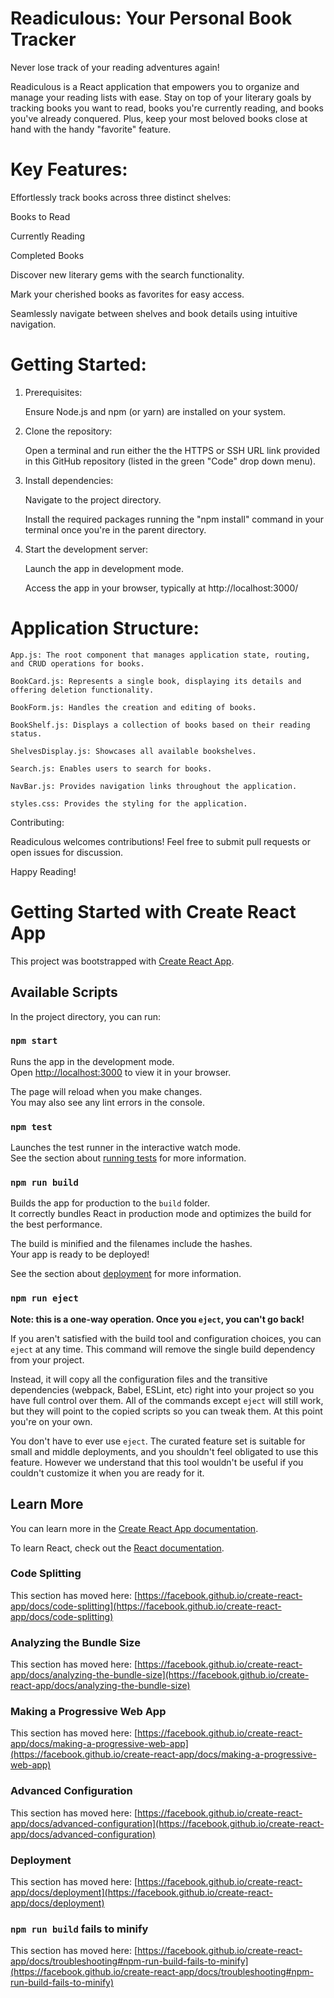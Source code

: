 # Readiculous: Your Personal Book Tracker

Never lose track of your reading adventures again!

Readiculous is a React application that empowers you to organize and manage your reading lists with ease. Stay on top of your literary goals by tracking books you want to read, books you're currently reading, and books you've already conquered. Plus, keep your most beloved books close at hand with the handy "favorite" feature.

# Key Features:

Effortlessly track books across three distinct shelves:

Books to Read

Currently Reading

Completed Books

Discover new literary gems with the search functionality.

Mark your cherished books as favorites for easy access.

Seamlessly navigate between shelves and book details using intuitive navigation.

# Getting Started:

1. Prerequisites:

    Ensure Node.js and npm (or yarn) are installed on your system.



2. Clone the repository:

   Open a terminal and run either the the HTTPS or SSH URL link provided in this GitHub repository (listed in the green "Code" drop down menu).  



3. Install dependencies:

    Navigate to the project directory. 
  
    Install the required packages running the "npm install" command in your terminal once you're in the parent directory. 



4. Start the development server:

    Launch the app in development mode. 

    Access the app in your browser, typically at http://localhost:3000/



# Application Structure:

    App.js: The root component that manages application state, routing, and CRUD operations for books.

    BookCard.js: Represents a single book, displaying its details and offering deletion functionality.
  
    BookForm.js: Handles the creation and editing of books.
  
    BookShelf.js: Displays a collection of books based on their reading status.
  
    ShelvesDisplay.js: Showcases all available bookshelves.
  
    Search.js: Enables users to search for books.
  
    NavBar.js: Provides navigation links throughout the application.

    styles.css: Provides the styling for the application. 



Contributing:

Readiculous welcomes contributions! Feel free to submit pull requests or open issues for discussion.

Happy Reading!


# Getting Started with Create React App

This project was bootstrapped with [Create React App](https://github.com/facebook/create-react-app).

## Available Scripts

In the project directory, you can run:

### `npm start`

Runs the app in the development mode.\
Open [http://localhost:3000](http://localhost:3000) to view it in your browser.

The page will reload when you make changes.\
You may also see any lint errors in the console.

### `npm test`

Launches the test runner in the interactive watch mode.\
See the section about [running tests](https://facebook.github.io/create-react-app/docs/running-tests) for more information.

### `npm run build`

Builds the app for production to the `build` folder.\
It correctly bundles React in production mode and optimizes the build for the best performance.

The build is minified and the filenames include the hashes.\
Your app is ready to be deployed!

See the section about [deployment](https://facebook.github.io/create-react-app/docs/deployment) for more information.

### `npm run eject`

**Note: this is a one-way operation. Once you `eject`, you can't go back!**

If you aren't satisfied with the build tool and configuration choices, you can `eject` at any time. This command will remove the single build dependency from your project.

Instead, it will copy all the configuration files and the transitive dependencies (webpack, Babel, ESLint, etc) right into your project so you have full control over them. All of the commands except `eject` will still work, but they will point to the copied scripts so you can tweak them. At this point you're on your own.

You don't have to ever use `eject`. The curated feature set is suitable for small and middle deployments, and you shouldn't feel obligated to use this feature. However we understand that this tool wouldn't be useful if you couldn't customize it when you are ready for it.

## Learn More

You can learn more in the [Create React App documentation](https://facebook.github.io/create-react-app/docs/getting-started).

To learn React, check out the [React documentation](https://reactjs.org/).

### Code Splitting

This section has moved here: [https://facebook.github.io/create-react-app/docs/code-splitting](https://facebook.github.io/create-react-app/docs/code-splitting)

### Analyzing the Bundle Size

This section has moved here: [https://facebook.github.io/create-react-app/docs/analyzing-the-bundle-size](https://facebook.github.io/create-react-app/docs/analyzing-the-bundle-size)

### Making a Progressive Web App

This section has moved here: [https://facebook.github.io/create-react-app/docs/making-a-progressive-web-app](https://facebook.github.io/create-react-app/docs/making-a-progressive-web-app)

### Advanced Configuration

This section has moved here: [https://facebook.github.io/create-react-app/docs/advanced-configuration](https://facebook.github.io/create-react-app/docs/advanced-configuration)

### Deployment

This section has moved here: [https://facebook.github.io/create-react-app/docs/deployment](https://facebook.github.io/create-react-app/docs/deployment)

### `npm run build` fails to minify

This section has moved here: [https://facebook.github.io/create-react-app/docs/troubleshooting#npm-run-build-fails-to-minify](https://facebook.github.io/create-react-app/docs/troubleshooting#npm-run-build-fails-to-minify)
